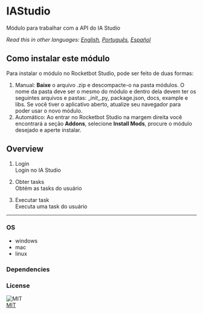 # IAStudio
  
Módulo para trabalhar com a API do IA Studio  

*Read this in other languages: [English](README.md), [Português](README.pr.md), [Español](README.es.md)*

## Como instalar este módulo
  
Para instalar o módulo no Rocketbot Studio, pode ser feito de duas formas:
1. Manual: __Baixe__ o arquivo .zip e descompacte-o na pasta módulos. O nome da pasta deve ser o mesmo do módulo e dentro dela devem ter os seguintes arquivos e pastas: \__init__.py, package.json, docs, example e libs. Se você tiver o aplicativo aberto, atualize seu navegador para poder usar o novo módulo.
2. Automático: Ao entrar no Rocketbot Studio na margem direita você encontrará a seção **Addons**, selecione **Install Mods**, procure o módulo desejado e aperte instalar.  


## Overview


1. Login  
Login no IA Studio

2. Obter tasks  
Obtém as tasks do usuário

3. Executar task  
Executa uma task do usuário  




----
### OS

- windows
- mac
- linux

### Dependencies

### License
  
![MIT](https://img.shields.io/github/license/instaloader/instaloader.svg)  
[MIT](https://opensource.org/license/mit)